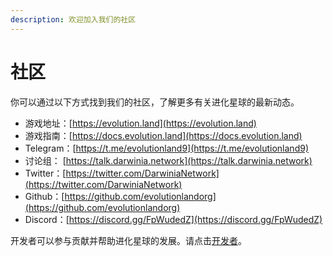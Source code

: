 ```yaml
---
description: 欢迎加入我们的社区
---
```


# 社区

你可以通过以下方式找到我们的社区，了解更多有关进化星球的最新动态。

* 游戏地址：[https://evolution.land](https://evolution.land) 
* 游戏指南：[https://docs.evolution.land](https://docs.evolution.land)
* Telegram：[https://t.me/evolutionland9](https://t.me/evolutionland9)
* 讨论组： [https://talk.darwinia.network](https://talk.darwinia.network)
* Twitter：[https://twitter.com/DarwiniaNetwork](https://twitter.com/DarwiniaNetwork)
* Github：[https://github.com/evolutionlandorg](https://github.com/evolutionlandorg)
* Discord：[https://discord.gg/FpWudedZ](https://discord.gg/FpWudedZ)

开发者可以参与贡献并帮助进化星球的发展。请点击[开发者](developers.md)。

